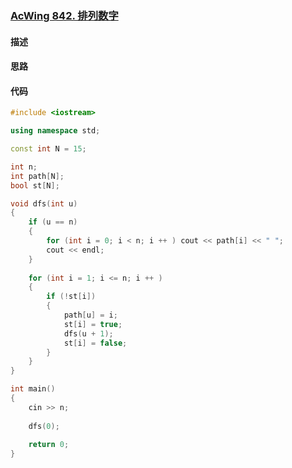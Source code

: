 ### [AcWing 842. 排列数字](https://www.acwing.com/problem/content/844/)

#### 描述


#### 思路


#### 代码

```c++
#include <iostream>

using namespace std;

const int N = 15;

int n;
int path[N];
bool st[N];

void dfs(int u)
{
    if (u == n)
    {
        for (int i = 0; i < n; i ++ ) cout << path[i] << " ";
        cout << endl;
    }
    
    for (int i = 1; i <= n; i ++ )
    {
        if (!st[i])
        {
            path[u] = i;
            st[i] = true;
            dfs(u + 1);
            st[i] = false;
        }
    }
}

int main()
{
    cin >> n;
    
    dfs(0);
    
    return 0;
}
```